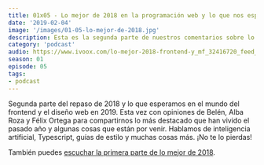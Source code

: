 ```yaml
---
title: 01x05 - Lo mejor de 2018 en la programación web y lo que nos espera en 2019 | Parte II
date: '2019-02-04'
image: '/images/01-05-lo-mejor-de-2018.jpg'
description: Esta es la segunda parte de nuestros comentarios sobre lo mejor en el mundo de la programación de 2018 y lo que vendrá en 2019.
category: 'podcast'
audio: https://www.ivoox.com/lo-mejor-2018-frontend-y_mf_32416720_feed_1.mp3
season: 01
episode: 05
tags:
- podcast
---
```


Segunda parte del repaso de 2018 y lo que esperamos en el mundo del frontend y el diseño web en 2019. Esta vez con opiniones de Belén, Alba Roza y Félix Ortega para compartirnos lo más destacado que han vivido el pasado año y algunas cosas que están por venir. Hablamos de inteligencia artificial, Typescript, guías de estilo y muchas cosas más. ¡No te lo pierdas!

También puedes [escuchar la primera parte de lo mejor de 2018](/what-the-front/01_04_lo-mejor-de-2018-en-la-programacion-web/).
